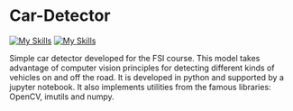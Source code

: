 # Car-Detector

[![My Skills](https://skillicons.dev/icons?i=python&perline=3)](https://www.python.org/)
[![My Skills](https://skillicons.dev/icons?i=opencv&perline=3)](https://skillicons.dev)

Simple car detector developed for the FSI course. This model takes advantage of computer vision principles for detecting different kinds of vehicles on and off the road. It is developed in python and supported by a jupyter notebook. It also implements utilities from the famous libraries: OpenCV, imutils and numpy. 
